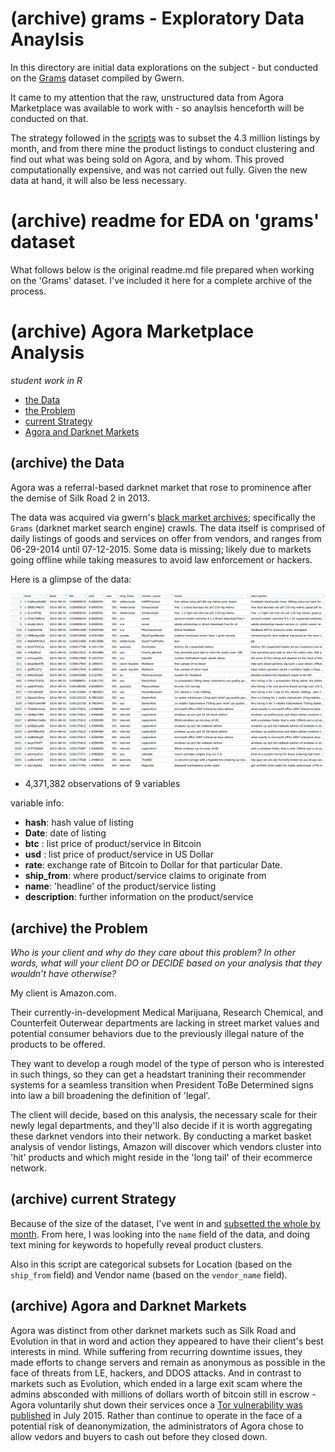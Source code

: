 # (archive) grams - Exploratory Data Anaylsis

In this directory are initial data explorations on the subject - but conducted on the [Grams](http://www.gwern.net/Black-market%20archives#grams) dataset compiled by Gwern. 

It came to my attention that the raw, unstructured data from Agora Marketplace was available to work with - so anaylsis henceforth will be conducted on that. 

The strategy followed in the [scripts](grams-R_scripts) was to subset the 4.3 million listings by month, and from there mine the product listings to conduct clustering and find out what was being sold on Agora, and by whom. This proved computationally expensive, and was not carried out fully. Given the new data at hand, it will also be less necessary. 

# (archive) readme for EDA on 'grams' dataset

What follows below is the original readme.md file prepared when working on the 'Grams' dataset. I've included it here for a complete archive of the process. 

# (archive) Agora Marketplace Analysis

_student work in R_

- [the Data](#the-data)
- [the Problem](#the-problem)
- [current Strategy](#current-strategy)
- [Agora and Darknet Markets](#agora-and-darknet-markets)


## (archive) the Data

Agora was a referral-based darknet market that rose to prominence after the demise of Silk Road 2 in 2013. 

The data was acquired via gwern's [black market archives](http://www.gwern.net/Black-market%20archives#grams); specifically the `Grams` (darknet market search engine) crawls. The data itself is comprised of daily listings of goods and services on offer from vendors, and ranges from 06-29-2014 until 07-12-2015. Some data is missing; likely due to markets going offline while taking measures to avoid law enforcement or hackers. 

Here is a glimpse of the data:

![agora-data](grams-pics/agora-data.png)

- 4,371,382 observations of 9 variables

variable info:
- **hash**: hash value of listing
- **Date**: date of listing
- **btc** : list price of product/service in Bitcoin
- **usd** : list price of product/service in US Dollar
- **rate**: exchange rate of Bitcoin to Dollar for that particular Date. 
- **ship_from**: where product/service claims to originate from
- **name**: 'headline' of the product/service listing
- **description**: further information on the product/service

## (archive) the Problem

_Who is your client and why do they care about this problem? In other words, what will your client DO or DECIDE based on your analysis that they wouldn’t have otherwise?_

My client is Amazon.com. 

Their currently-in-development Medical Marijuana, Research Chemical, and Counterfeit Outerwear departments are lacking in street market values and potential consumer behaviors due to the previously illegal nature of the products to be offered. 

They want to develop a rough model of the type of person who is interested in such things, so they can get a headstart tranining their recommender systems for a seamless transition when President ToBe Determined signs into law a bill broadening the definition of 'legal'. 

The client will decide, based on this analysis, the necessary scale for their newly legal departments, and they'll also decide if it is worth aggregating these darknet vendors into their network. By conducting a market basket analysis of vendor listings, Amazon will discover which vendors cluster into 'hit' products and which might reside in the 'long tail' of their ecommerce network. 

## (archive) current Strategy

Because of the size of the dataset, I've went in and [subsetted the whole by month](grams-R_scripts/agora-subsets.R). From here, I was looking into the `name` field of the data, and doing text mining for keywords to hopefully reveal product clusters.  

Also in this script are categorical subsets for Location (based on the `ship_from` field) and Vendor name (based on the `vendor_name` field).


## (archive) Agora and Darknet Markets

Agora was distinct from other darknet markets such as Silk Road and Evolution in that in word and action they appeared to have their client's best interests in mind. While suffering from recurring downtime issues, they made efforts to change servers and remain as anonymous as possible in the face of threats from LE, hackers, and DDOS attacks. And in contrast to markets such as Evolution, which ended in a large exit scam where the admins absconded with millions of dollars worth of bitcoin still in escrow - Agora voluntarily shut down their services once a [Tor vulnerability was published](https://www.usenix.org/system/files/conference/usenixsecurity15/sec15-paper-kwon.pdf) in July 2015. Rather than continue to operate in the face of a potential risk of deanonymization, the administrators of Agora chose to allow vedors and buyers to cash out before they closed down. 




